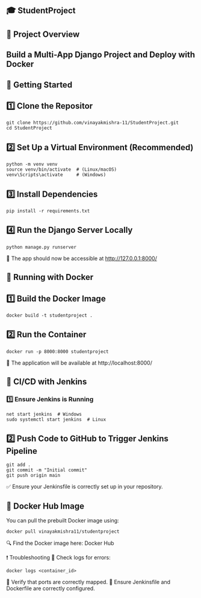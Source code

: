 ## 🎓 StudentProject
## 📌 Project Overview
## Build a Multi-App Django Project and Deploy with Docker
## 🚀 Getting Started
## 1️⃣ Clone the Repositor
``` 
git clone https://github.com/vinayakmishra-11/StudentProject.git
cd StudentProject
```
## 2️⃣ Set Up a Virtual Environment (Recommended)
```
python -m venv venv  
source venv/bin/activate  # (Linux/macOS)  
venv\Scripts\activate     # (Windows)

```
## 3️⃣ Install Dependencies
```
pip install -r requirements.txt
```
## 4️⃣ Run the Django Server Locally
```
python manage.py runserver
```
🔗 The app should now be accessible at http://127.0.0.1:8000/
## 🐳 Running with Docker
## 1️⃣ Build the Docker Image
```
docker build -t studentproject .
```
## 2️⃣ Run the Container
```
docker run -p 8000:8000 studentproject
```
🔗 The application will be available at http://localhost:8000/
## 🔄 CI/CD with Jenkins
### 1️⃣ Ensure Jenkins is Running
```
net start jenkins  # Windows  
sudo systemctl start jenkins  # Linux
```
## 2️⃣ Push Code to GitHub to Trigger Jenkins Pipeline
```
git add .
git commit -m "Initial commit"
git push origin main
```
✅ Ensure your Jenkinsfile is correctly set up in your repository.

## 📌 Docker Hub Image
You can pull the prebuilt Docker image using:

```
docker pull vinayakmishra11/studentproject
```
🔍 Find the Docker image here: Docker Hub

❗ Troubleshooting
🔹 Check logs for errors:

```
docker logs <container_id>
```
🔹 Verify that ports are correctly mapped.
🔹 Ensure Jenkinsfile and Dockerfile are correctly configured.


